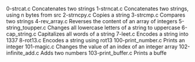 0-strcat.c	Concatenates two strings
1-strncat.c	Concatenates two strings, using n bytes from src
2-strncpy.c	Copies a string
3-strcmp.c	Compares two strings
4-rev_array.c	Reverses the content of an array of integers
5-string_toupper.c	Changes all lowercase letters of a string to uppercase
6-cap_string.c	Capitalizes all words of a string
7-leet.c	Encodes a string into 1337
8-rot13.c	Encodes a string using rot13
100-print_number.c	Prints an integer
101-magic.c	Changes the value of an index of an integer array
102-infinite_add.c	Adds two numbers
103-print_buffer.c	Prints a buffe
